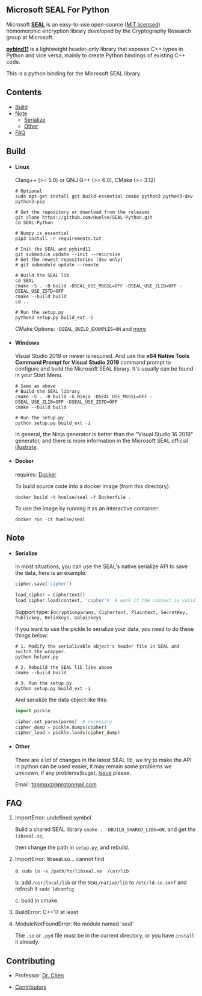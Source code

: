 ## Microsoft SEAL For Python

Microsoft [**SEAL**](https://github.com/microsoft/SEAL) is an easy-to-use open-source ([MIT licensed](https://github.com/microsoft/SEAL/blob/master/LICENSE)) homomorphic encryption library developed by the Cryptography Research group at Microsoft.

[**pybind11**](https://github.com/pybind/pybind11) is a lightweight header-only library that exposes C++ types in Python and vice versa, mainly to create Python bindings of existing C++ code.

This is a python binding for the Microsoft SEAL library.



## Contents

* [Build](#build)
* [Note](#note)
  * [Serialize](#serialize)
  * [Other](#other)
* [FAQ](#faq)



## Build
* #### Linux
  Clang++ (>= 5.0) or GNU G++ (>= 6.0), CMake (>= 3.12)

  ```shell
  # Optional
  sudo apt-get install git build-essential cmake python3 python3-dev python3-pip

  # Get the repository or download from the releases
  git clone https://github.com/Huelse/SEAL-Python.git
  cd SEAL-Python

  # Numpy is essential
  pip3 install -r requirements.txt

  # Init the SEAL and pybind11
  git submodule update --init --recursive
  # Get the newest repositories (dev only)
  # git submodule update --remote

  # Build the SEAL lib
  cd SEAL
  cmake -S . -B build -DSEAL_USE_MSGSL=OFF -DSEAL_USE_ZLIB=OFF -DSEAL_USE_ZSTD=OFF
  cmake --build build
  cd ..

  # Run the setup.py
  python3 setup.py build_ext -i
  ```
  
  CMake Options: `-DSEAL_BUILD_EXAMPLES=ON` and [more](https://github.com/microsoft/SEAL#basic-cmake-options)

* #### Windows

  Visual Studio 2019 or newer is required. And use the **x64 Native Tools Command Prompt for Visual Studio 2019**  command prompt to configure and build the Microsoft SEAL library. It's usually can be found in your Start Menu.

  ```shell
  # Same as above
  # Build the SEAL library
  cmake -S . -B build -G Ninja -DSEAL_USE_MSGSL=OFF -DSEAL_USE_ZLIB=OFF -DSEAL_USE_ZSTD=OFF
  cmake --build build

  # Run the setup.py
  python setup.py build_ext -i
  ```

  In general, the Ninja generator is better than the "Visual Studio 16 2019" generator, and there is more information in the Microsoft SEAL official [illustrate](https://github.com/microsoft/SEAL#building-microsoft-seal-manually).


* #### Docker
  requires: [Docker](https://www.docker.com/)

  To build source code into a docker image (from this directory):
  ```shell
  docker build -t huelse/seal -f Dockerfile .
  ```

  To use the image by running it as an interactive container:
  ```shell
  docker run -it huelse/seal
  ```

## Note

* #### Serialize

  In most situations, you can use the SEAL's native serialize API to save the data, here is an example:

  ```python
  cipher.save('cipher')

  load_cipher = Ciphertext()
  load_cipher.load(context, 'cipher')  # work if the context is valid.
  ```

  Support type: `Encryptionparams, Ciphertext, Plaintext, SecretKey, Publickey, Relinkeys, Galoiskeys`

  If you want to use the pickle to serialize your data, you need to do these things below:

  ```shell
  # 1. Modify the serializable object's header file in SEAL and switch the wrapper.
  python helper.py

  # 2. Rebuild the SEAL lib like above
  cmake --build build

  # 3. Run the setup.py
  python setup.py build_ext -i
  ```

  And serialize the data object like this:

  ```python
  import pickle

  cipher.set_parms(parms)  # necessary
  cipher_dump = pickle.dumps(cipher)
  cipher_load = pickle.loads(cipher_dump)
  ```

* #### Other

  There are a lot of changes in the latest SEAL lib, we try to make the API in python can be used easier, it may remain some problems we unknown, if any problems(bugs), [Issue](https://github.com/Huelse/SEAL-Python/issues) please.

  Email: [topmaxz@protonmail.com](mailto:topmaxz@protonmail.com?subject=Github-SEAL-Python-Issues)



## FAQ

1. ImportError: undefined symbol

   Build a shared SEAL library `cmake . -DBUILD_SHARED_LIBS=ON`, and get the `libseal.so`,

   then change the path in `setup.py`, and rebuild.

2. ImportError: libseal.so... cannot find

   a. `sudo ln -s /path/to/libseal.so  /usr/lib`

   b. add `/usr/local/lib` or the `SEAL/native/lib` to `/etc/ld.so.conf` and refresh it `sudo ldconfig`

   c. build in cmake.

3. BuildError: C++17 at least

4. ModuleNotFoundError: No module named 'seal'

   The `.so` or `.pyd` file must be in the current directory, or you have `install` it already.



## Contributing
* Professor: [Dr. Chen](https://zhigang-chen.github.io/)

* [Contributors](https://github.com/Huelse/SEAL-Python/graphs/contributors)
